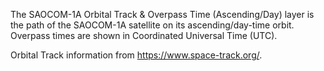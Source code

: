 The SAOCOM-1A Orbital Track & Overpass Time (Ascending/Day) layer is the path of the SAOCOM-1A satellite on its ascending/day-time orbit. Overpass times are shown in Coordinated Universal Time (UTC).

Orbital Track information from <https://www.space-track.org/>.
